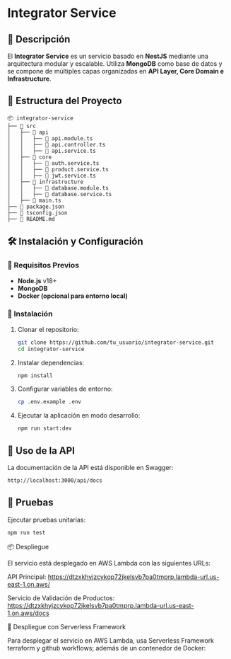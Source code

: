 # Integrator Service

## 📌 Descripción

El **Integrator Service** es un servicio basado en **NestJS** mediante una arquitectura modular y escalable. Utiliza **MongoDB** como base de datos y se compone de múltiples capas organizadas en **API Layer, Core Domain e Infrastructure**.

## 📂 Estructura del Proyecto

```
📦 integrator-service
├── 📁 src
│   ├── 📁 api
│   │   ├── 📄 api.module.ts
│   │   ├── 📄 api.controller.ts
│   │   ├── 📄 api.service.ts
│   ├── 📁 core
│   │   ├── 📄 auth.service.ts
│   │   ├── 📄 product.service.ts
│   │   ├── 📄 jwt.service.ts
│   ├── 📁 infrastructure
│   │   ├── 📄 database.module.ts
│   │   ├── 📄 database.service.ts
│   ├── 📄 main.ts
├── 📄 package.json
├── 📄 tsconfig.json
├── 📄 README.md
```

## 🛠️ Instalación y Configuración

### 🔹 Requisitos Previos

- **Node.js** v18+
- **MongoDB**
- **Docker (opcional para entorno local)**

### 🔹 Instalación

1. Clonar el repositorio:

   ```sh
   git clone https://github.com/tu_usuario/integrator-service.git
   cd integrator-service
   ```

2. Instalar dependencias:

   ```sh
   npm install
   ```

3. Configurar variables de entorno:

   ```sh
   cp .env.example .env
   ```

4. Ejecutar la aplicación en modo desarrollo:

   ```sh
   npm run start:dev
   ```

## 🚀 Uso de la API

La documentación de la API está disponible en Swagger:

```sh
http://localhost:3000/api/docs
```

## 🧪 Pruebas

Ejecutar pruebas unitarias:

```sh
npm run test
```

📦 Despliegue

El servicio está desplegado en AWS Lambda con las siguientes URLs:

API Principal: <https://dtzxkhyjzcykop72jkelsvb7pa0tmprp.lambda-url.us-east-1.on.aws/>

Servicio de Validación de Productos: <https://dtzxkhyjzcykop72jkelsvb7pa0tmprp.lambda-url.us-east-1.on.aws/docs>

🔹 Despliegue con Serverless Framework

Para desplegar el servicio en AWS Lambda, usa Serverless Framework terraform y github workflows; además de un contenedor de Docker:
